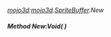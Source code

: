 _[mojo3d](../../modules/mojo3d/mojo3d-module.md):[mojo3d](../../modules/mojo3d/mojo3d-module.md).[SpriteBuffer](../../modules/mojo3d/mojo3d-spritebuffer.md).New_
##### Method New:Void(  )
